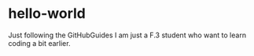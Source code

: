 # hello-world
Just following the GitHubGuides
I am just a F.3 student who want to learn coding a bit earlier.
